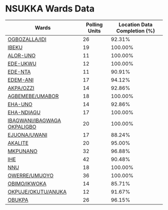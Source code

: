 
# NSUKKA Wards Data

| Wards | Polling Units | Location Data Completion (%) |
| ---- | ----- | ------- |
| [OGBOZALLA/IDI](./wards/3149-ogbozalla/idi) | 26 | 92.31% |
| [IBEKU](./wards/3150-ibeku) | 19 | 100.00% |
| [ALOR-UNO](./wards/3151-alor-uno) | 11 | 100.00% |
| [EDE-UKWU](./wards/3152-ede-ukwu) | 12 | 100.00% |
| [EDE-NTA](./wards/3153-ede-nta) | 11 | 90.91% |
| [EDEM-ANI](./wards/3154-edem-ani) | 17 | 94.12% |
| [AKPA/OZZI](./wards/3155-akpa/ozzi) | 14 | 92.86% |
| [AGBEMEBE/UMABOR](./wards/3156-agbemebe/umabor) | 18 | 100.00% |
| [EHA-UNO](./wards/3157-eha-uno) | 14 | 92.86% |
| [EHA-NDIAGU](./wards/3158-eha-ndiagu) | 17 | 100.00% |
| [IBAGWANI/IBAGWAGA OKPALIGBO](./wards/3159-ibagwani/ibagwaga-okpaligbo) | 20 | 100.00% |
| [EJUONA/UWANI](./wards/3160-ejuona/uwani) | 17 | 88.24% |
| [AKALITE](./wards/3161-akalite) | 20 | 95.00% |
| [MKPUNANO](./wards/3162-mkpunano) | 32 | 96.88% |
| [IHE](./wards/3163-ihe) | 42 | 90.48% |
| [NNU](./wards/3164-nnu) | 18 | 100.00% |
| [OWERRE/UMUOYO](./wards/3165-owerre/umuoyo) | 36 | 100.00% |
| [OBIMO/IKWOKA](./wards/3166-obimo/ikwoka) | 14 | 85.71% |
| [OKPUJE/OKUTU/ANUKA](./wards/3167-okpuje/okutu/anuka) | 12 | 91.67% |
| [OBUKPA](./wards/3168-obukpa) | 26 | 96.15% |




